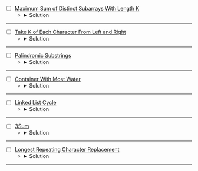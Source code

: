 * [ ] [Maximum Sum of Distinct Subarrays With Length K](https://leetcode.com/problems/maximum-sum-of-distinct-subarrays-with-length-k/description/) 
    * <details>
        <summary> Solution </summary>

        ```c++
            class Solution {
            public:
                long long maximumSubarraySum(vector<int>& nums, int k) {
                    int n = nums.size();
                    long long sum = 0, res = 0;
                    set<int> distinct;
                    unordered_map<int, int> frq;
                    for(int end = 0, start = 0; end < n;end++) {
                        sum += nums[end];
                        distinct.insert(nums[end]);
                        frq[nums[end]] += 1;
                        while(start < end && (distinct.size() < (end - start + 1) || distinct.size() > k)) {
                            frq[nums[start]] -= 1;
                            if(frq[nums[start]] == 0)
                                distinct.erase(nums[start]);
                            sum -= nums[start];
                            start += 1;
                        }
                        int len = end - start + 1;
                        if(len == k)
                            res = max(res, sum);
                    }
                    return res;
                }
            };
        
    </details>

---



* [ ] [Take K of Each Character From Left and Right](https://leetcode.com/problems/take-k-of-each-character-from-left-and-right/description/) 
    * <details>
        <summary> Solution </summary>

        ```c++
            class Solution {
            public:
                int takeCharacters(string s, int k) {
                    int n = s.size(), res = INT_MAX, left = 0, right = n - 1;
                    unordered_map<char, int> frq, minChar;
                    for(auto &ch: s) frq[ch] += 1;
                    if(frq['a'] < k || frq['b'] < k || frq['c'] < k) return -1;
                    while(right >= 0 && (minChar['a'] < k || minChar['b'] < k || minChar['c'] < k))
                        minChar[s[right--]] += 1;
                    right += 1;
                    res = n - right;
                    while(left < n) {
                        minChar[s[left]] += 1;
                        while(right < n) {
                            if(minChar[s[right]] > k)
                                minChar[s[right++]] -= 1;
                            else break;
                        }
                        res = min(res, left + 1 + (n - right));
                        left += 1;
                    }
                    return res;
                }
            };
        
    </details>

---




* [ ] [Palindromic Substrings](https://leetcode.com/problems/palindromic-substrings/description/) 
    * <details>
        <summary> Solution </summary>

        ```c++
            class Solution {
                int countPal(string& s, bool flag = false) {
                    int n = s.size(), res = 0;
                    for(int i = 0; i < n - flag;i++) {
                        int left = i, right = (flag == true ? i + 1 : i), cnt = 0;
                        while(left >= 0 && right < n) {
                            if(s[left] != s[right])
                                break;
                            cnt += 1;
                            left -= 1;
                            right += 1;
                        }
                        res += cnt;
                    }
                    return res;
                }
            public:
                int countSubstrings(string s) {
                    int res = 0;
                    res += countPal(s);
                    res += countPal(s, true);
                    return res;
                }
            };
        
    </details>

---




* [ ] [Container With Most Water](https://leetcode.com/problems/container-with-most-water/description/) 
    * <details>
        <summary> Solution </summary>

        ```c++
            class Solution {
            public:
                int maxArea(vector<int>& height) {
                    int n = height.size(), res = 0;
                    int left = 0, right = n - 1;
                    while(left < right) {
                        res = max(res, min(height[left], height[right]) * (right - left));
                        if(height[left] < height[right]) left += 1;
                        else right -= 1;
                    }
                    return res;
                }
            };
        
    </details>

---




* [ ] [Linked List Cycle](https://leetcode.com/problems/linked-list-cycle/description/) 
    * <details>
        <summary> Solution </summary>

        ```c++
            /**
            * Definition for singly-linked list.
            * struct ListNode {
            *     int val;
            *     ListNode *next;
            *     ListNode(int x) : val(x), next(NULL) {}
            * };
            */
            class Solution {
            public:
                bool hasCycle(ListNode *head) {
                    ListNode* slow = head, *fast = (head == nullptr ? nullptr : head->next);
                    while(fast != nullptr && fast != slow) {
                        slow = slow->next;
                        fast = fast->next;
                        if(fast != nullptr)
                            fast = fast->next;
                    }
                    return fast == slow && slow != nullptr;
                }
            };
        
    </details>

---



* [ ] [3Sum](https://leetcode.com/problems/3sum/description/) 
    * <details>
        <summary> Solution </summary>

        ```c++
            class Solution {
            public:
                vector<vector<int>> threeSum(vector<int>& nums) {
                    int n = nums.size();
                    sort(nums.begin(), nums.end());
                    vector<vector<int>> res;
                    for(int i = 0; i < n - 2;i++) {
                        if(i != 0 && nums[i] == nums[i - 1]) continue;
                        int left = i + 1, right = n - 1, target = -nums[i];
                        while(left < right) {
                            int sum = nums[left] + nums[right];
                            if(sum == target) {
                                vector<int> ans = {nums[i], nums[left], nums[right]};
                                res.push_back(ans);
                                int start = left, end = right;
                                while(left < right && nums[start] == nums[left]) left += 1;
                                while(right > left && nums[end] == nums[right]) right -= 1;
                            }
                            else if(sum > target) right -= 1;
                            else left += 1;
                        }
                    }
                    return res;
                }
            };
        
    </details>

---




* [ ] [Longest Repeating Character Replacement](https://leetcode.com/problems/longest-repeating-character-replacement/description/) 
    * <details>
        <summary> Solution </summary>

        ```c++
            class Solution {
            public:
                int characterReplacement(string s, int k) {
                    int n = s.size(), res = 0;
                    unordered_map<char, int> frq;
                    for(int end = 0, start = 0; end < n;end++) {
                        frq[s[end]] += 1;
                        while(start < end) {
                            int mx = 0, len = end - start + 1;
                            for(auto &ch: frq)
                                mx = max(mx, ch.second);
                            if(mx + k >= len)
                                break;
                            frq[s[start]] -= 1;
                            start += 1;
                        }
                        res = max(res, end - start + 1);
                    }
                    return res;
                }
            };
        
    </details>

---